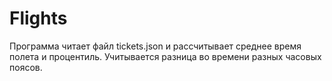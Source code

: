 # Flights

Программа читает файл tickets.json и рассчитывает среднее время полета и процентиль.
Учитывается разница во времени разных часовых поясов. 
